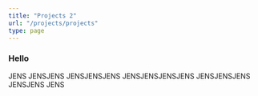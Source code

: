 ```yaml
---
title: "Projects 2"
url: "/projects/projects"
type: page
---
```



### Hello 

JENS
JENSJENS
JENSJENSJENS
JENSJENSJENSJENS
JENSJENSJENS
JENSJENS
JENS